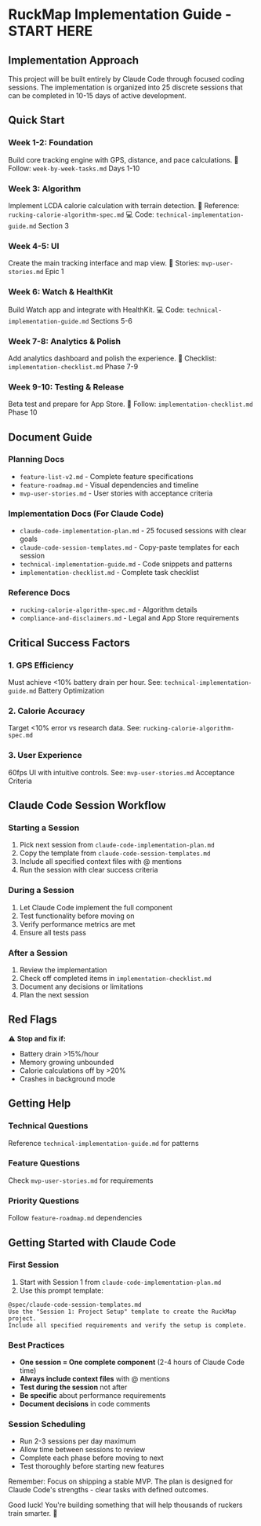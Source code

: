 # RuckMap Implementation Guide - START HERE

## Implementation Approach

This project will be built entirely by Claude Code through focused coding sessions. The implementation is organized into 25 discrete sessions that can be completed in 10-15 days of active development.

## Quick Start

### Week 1-2: Foundation
Build core tracking engine with GPS, distance, and pace calculations.
📄 Follow: `week-by-week-tasks.md` Days 1-10

### Week 3: Algorithm  
Implement LCDA calorie calculation with terrain detection.
📄 Reference: `rucking-calorie-algorithm-spec.md`
💻 Code: `technical-implementation-guide.md` Section 3

### Week 4-5: UI
Create the main tracking interface and map view.
📄 Stories: `mvp-user-stories.md` Epic 1

### Week 6: Watch & HealthKit
Build Watch app and integrate with HealthKit.
💻 Code: `technical-implementation-guide.md` Sections 5-6

### Week 7-8: Analytics & Polish
Add analytics dashboard and polish the experience.
📄 Checklist: `implementation-checklist.md` Phase 7-9

### Week 9-10: Testing & Release
Beta test and prepare for App Store.
📄 Follow: `implementation-checklist.md` Phase 10

## Document Guide

### Planning Docs
- `feature-list-v2.md` - Complete feature specifications
- `feature-roadmap.md` - Visual dependencies and timeline
- `mvp-user-stories.md` - User stories with acceptance criteria

### Implementation Docs (For Claude Code)
- `claude-code-implementation-plan.md` - 25 focused sessions with clear goals
- `claude-code-session-templates.md` - Copy-paste templates for each session
- `technical-implementation-guide.md` - Code snippets and patterns
- `implementation-checklist.md` - Complete task checklist

### Reference Docs
- `rucking-calorie-algorithm-spec.md` - Algorithm details
- `compliance-and-disclaimers.md` - Legal and App Store requirements

## Critical Success Factors

### 1. GPS Efficiency
Must achieve <10% battery drain per hour.
See: `technical-implementation-guide.md` Battery Optimization

### 2. Calorie Accuracy  
Target <10% error vs research data.
See: `rucking-calorie-algorithm-spec.md`

### 3. User Experience
60fps UI with intuitive controls.
See: `mvp-user-stories.md` Acceptance Criteria

## Claude Code Session Workflow

### Starting a Session
1. Pick next session from `claude-code-implementation-plan.md`
2. Copy the template from `claude-code-session-templates.md`
3. Include all specified context files with @ mentions
4. Run the session with clear success criteria

### During a Session
1. Let Claude Code implement the full component
2. Test functionality before moving on
3. Verify performance metrics are met
4. Ensure all tests pass

### After a Session
1. Review the implementation
2. Check off completed items in `implementation-checklist.md`
3. Document any decisions or limitations
4. Plan the next session

## Red Flags

⚠️ **Stop and fix if:**
- Battery drain >15%/hour
- Memory growing unbounded  
- Calorie calculations off by >20%
- Crashes in background mode

## Getting Help

### Technical Questions
Reference `technical-implementation-guide.md` for patterns

### Feature Questions
Check `mvp-user-stories.md` for requirements

### Priority Questions
Follow `feature-roadmap.md` dependencies

## Getting Started with Claude Code

### First Session
1. Start with Session 1 from `claude-code-implementation-plan.md`
2. Use this prompt template:
```
@spec/claude-code-session-templates.md 
Use the "Session 1: Project Setup" template to create the RuckMap project.
Include all specified requirements and verify the setup is complete.
```

### Best Practices
- **One session = One complete component** (2-4 hours of Claude Code time)
- **Always include context files** with @ mentions
- **Test during the session** not after
- **Be specific** about performance requirements
- **Document decisions** in code comments

### Session Scheduling
- Run 2-3 sessions per day maximum
- Allow time between sessions to review
- Complete each phase before moving to next
- Test thoroughly before starting new features

Remember: Focus on shipping a stable MVP. The plan is designed for Claude Code's strengths - clear tasks with defined outcomes.

Good luck! You're building something that will help thousands of ruckers train smarter. 🎒